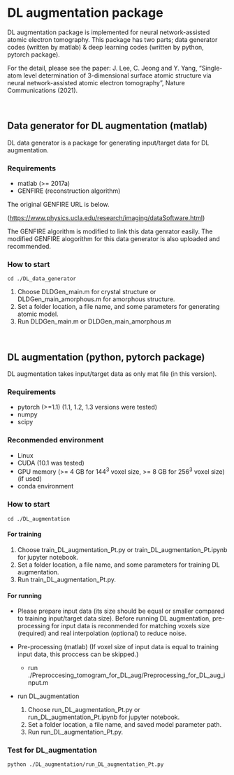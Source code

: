 # DL augmentation package

DL augmentation package is implemented for neural network-assisted atomic electron tomography.
This package has two parts; data generator codes (written by matlab) & deep learning codes (written by python, pytorch package).

For the detail, please see the paper: J. Lee, C. Jeong and Y. Yang, “Single-atom level determination of 3-dimensional surface atomic structure via neural network-assisted atomic electron tomography”, Nature Communications (2021).

<br/>

## Data generator for DL augmentation (matlab)
DL data generator is a package for generating input/target data for DL augmentation.

### Requirements
- matlab (>= 2017a)
- GENFIRE (reconstruction algorithm)

The original GENFIRE URL is below.

(https://www.physics.ucla.edu/research/imaging/dataSoftware.html)

The GENFIRE algorithm is modified to link this data genrator easily.
The modified GENFIRE alogorithm for this data generator is also uploaded and recommended.


### How to start
```
cd ./DL_data_generator
```
1. Choose DLDGen_main.m for crystal structure or DLDGen_main_amorphous.m for amorphous structure.
2. Set a folder location, a file name, and some parameters for generating atomic model.
3. Run DLDGen_main.m or DLDGen_main_amorphous.m


<br/>

## DL augmentation (python, pytorch package)
DL augmentation takes input/target data as only mat file (in this version).


### Requirements
- pytorch (>=1.1) (1.1, 1.2, 1.3 versions were tested)
- numpy
- scipy

### Reconmended environment
- Linux
- CUDA (10.1 was tested)
- GPU memory (>= 4 GB for 144<sup>3</sup> voxel size, >= 8 GB for 256<sup>3</sup> voxel size) (if used)
- conda environment


### How to start
```
cd ./DL_augmentation
```
#### For training

1. Choose train_DL_augmentation_Pt.py or train_DL_augmentation_Pt.ipynb for jupyter notebook.
2. Set a folder location, a file name, and some parameters for training DL augmentation.
3. Run train_DL_augmentation_Pt.py.


#### For running

* Please prepare input data (its size should be equal or smaller compared to training input/target data size).
Before running DL augmentation, pre-processing for input data is reconmended for matching voxels size (required) and real interpolation (optional) to reduce noise. 

* Pre-processing (matlab)
(If voxel size of input data is equal to training input data, this proccess can be skipped.)
    * run ./Preproccesing_tomogram_for_DL_aug/Preprocessing_for_DL_aug_input.m

* run DL_augmentation
   1. Choose run_DL_augmentation_Pt.py or run_DL_augmentation_Pt.ipynb for jupyter notebook.
   2. Set a folder location, a file name, and saved model parameter path.
   3. Run run_DL_augmentation_Pt.py.

### Test for DL_augmentation
```
python ./DL_augmentation/run_DL_augmentation_Pt.py
```
